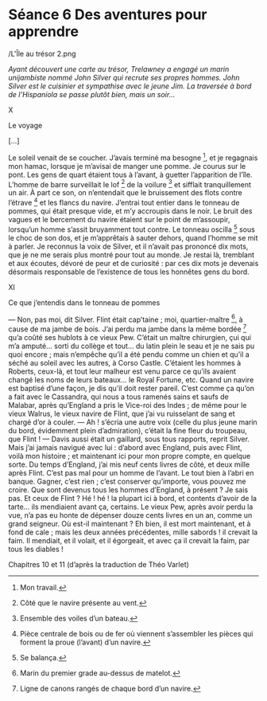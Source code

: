 # Séance 6 Des aventures pour apprendre

/L'Île au trésor 2.png

*Ayant découvert une carte au trésor, Trelawney a engagé un marin unijambiste nommé John Silver qui recrute ses propres hommes. John Silver est le cuisinier et sympathise avec le jeune Jim. La traversée à bord de l’Hispaniola se passe plutôt bien, mais un soir…*

X

Le voyage

[...]

Le soleil venait de se coucher. J’avais terminé ma besogne [^1], et je regagnais mon hamac, lorsque je m’avisai de manger une pomme. Je courus sur le pont. Les gens de quart étaient tous à l’avant, à guetter l’apparition de l’île. L’homme de barre surveillait le lof [^2] de la voilure [^3] et sifflait tranquillement un air. À part ce son, on n’entendait que le bruissement des flots contre l’étrave [^4] et les flancs du navire.
J’entrai tout entier dans le tonneau de pommes, qui était presque vide, et m’y accroupis dans le noir. Le bruit des vagues et le bercement du navire étaient sur le point de m’assoupir, lorsqu’un homme s’assit bruyamment tout contre. Le tonneau oscilla [^5] sous le choc de son dos, et je m’apprêtais à sauter dehors, quand l’homme se mit à parler. Je reconnus la voix de Silver, et il n’avait pas prononcé dix mots, que je ne me serais plus montré pour tout au monde. Je restai là, tremblant et aux écoutes, dévoré de peur et de curiosité : par ces dix mots je devenais désormais responsable de l’existence de tous les honnêtes gens du bord.

XI

Ce que j’entendis dans le tonneau de pommes

— Non, pas moi, dit Silver. Flint était cap’taine ; moi, quartier-maître [^6], à cause de ma jambe de bois. J’ai perdu ma jambe dans la même bordée [^7] qu’a coûté ses hublots à ce vieux Pew. C’était un maître chirurgien, çui qui m’a amputé… sorti du collège et tout… du latin plein le seau et je ne sais pu quoi encore ; mais n’empêche qu’il a été pendu comme un chien et qu’il a séché au soleil avec les autres, à Corso Castle. C’étaient les hommes à Roberts, ceux-là, et tout leur malheur est venu parce ce qu’ils avaient changé les noms de leurs bateaux… le Royal Fortune, etc. Quand un navire est baptisé d’une façon, je dis qu’il doit rester pareil. C’est comme ça qu’on a fait avec le Cassandra, qui nous a tous ramenés sains et saufs de Malabar, après qu’England a pris le Vice-roi des Indes ; de même pour le vieux Walrus, le vieux navire de Flint, que j’ai vu ruisselant de sang et chargé d’or à couler.
— Ah ! s’écria une autre voix (celle du plus jeune marin du bord, évidemment plein d’admiration), c’était la fine fleur du troupeau, que Flint !
— Davis aussi était un gaillard, sous tous rapports, reprit Silver. Mais j’ai jamais navigué avec lui : d’abord avec England, puis avec Flint, voilà mon histoire ; et maintenant ici pour mon propre compte, en quelque sorte. Du temps d’England, j’ai mis neuf cents livres de côté, et deux mille après Flint. C’est pas mal pour un homme de l’avant. Le tout bien à l’abri en banque. Gagner, c’est rien ; c’est conserver qu’importe, vous pouvez me croire. Que sont devenus tous les hommes d’England, à présent ? Je sais pas. Et ceux de Flint ? Hé ! hé ! la plupart ici à bord, et contents d’avoir de la tarte… ils mendiaient avant ça, certains. Le vieux Pew, après avoir perdu la vue, n’a pas eu honte de dépenser douze cents livres en un an, comme un grand seigneur. Où est-il maintenant ? Eh bien, il est mort maintenant, et à fond de cale ; mais les deux années précédentes, mille sabords ! il crevait la faim. Il mendiait, et il volait, et il égorgeait, et avec ça il crevait la faim, par tous les diables !

Chapitres 10 et 11 (d’après la traduction de Théo Varlet)

[^1]: Mon travail.
[^2]: Côté que le navire présente au vent.
[^3]: Ensemble des voiles d’un bateau.
[^4]: Pièce centrale de bois ou de fer où viennent s’assembler les pièces qui forment la proue (l’avant) d’un navire.
[^5]: Se balança.
[^6]: Marin du premier grade au-dessus de matelot.
[^7]: Ligne de canons rangés de chaque bord d’un navire.
